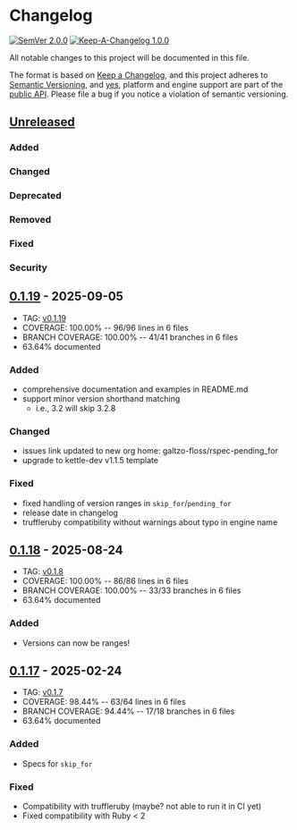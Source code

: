 # Changelog

[![SemVer 2.0.0][📌semver-img]][📌semver] [![Keep-A-Changelog 1.0.0][📗keep-changelog-img]][📗keep-changelog]

All notable changes to this project will be documented in this file.

The format is based on [Keep a Changelog][📗keep-changelog],
and this project adheres to [Semantic Versioning](https://semver.org/spec/v2.0.0.html),
and [yes][📌major-versions-not-sacred], platform and engine support are part of the [public API][📌semver-breaking].
Please file a bug if you notice a violation of semantic versioning.

[📌semver]: https://semver.org/spec/v2.0.0.html
[📌semver-img]: https://img.shields.io/badge/semver-2.0.0-FFDD67.svg?style=flat
[📌semver-breaking]: https://github.com/semver/semver/issues/716#issuecomment-869336139
[📌major-versions-not-sacred]: https://tom.preston-werner.com/2022/05/23/major-version-numbers-are-not-sacred.html
[📗keep-changelog]: https://keepachangelog.com/en/1.0.0/
[📗keep-changelog-img]: https://img.shields.io/badge/keep--a--changelog-1.0.0-FFDD67.svg?style=flat

## [Unreleased]
### Added
### Changed
### Deprecated
### Removed
### Fixed
### Security

## [0.1.19] - 2025-09-05
- TAG: [v0.1.19][0.1.19t]
- COVERAGE: 100.00% -- 96/96 lines in 6 files
- BRANCH COVERAGE: 100.00% -- 41/41 branches in 6 files
- 63.64% documented
### Added
- comprehensive documentation and examples in README.md
- support minor version shorthand matching
  - i.e., 3.2 will skip 3.2.8
### Changed
- issues link updated to new org home: galtzo-floss/rspec-pending_for
- upgrade to kettle-dev v1.1.5 template
### Fixed
- fixed handling of version ranges in `skip_for`/`pending_for`
- release date in changelog
- truffleruby compatibility without warnings about typo in engine name

## [0.1.18] - 2025-08-24
- TAG: [v0.1.8][0.1.18t]
- COVERAGE: 100.00% -- 86/86 lines in 6 files
- BRANCH COVERAGE: 100.00% -- 33/33 branches in 6 files
- 63.64% documented
### Added
- Versions can now be ranges!

## [0.1.17] - 2025-02-24
- TAG: [v0.1.7][0.1.17t]
- COVERAGE:  98.44% -- 63/64 lines in 6 files
- BRANCH COVERAGE:  94.44% -- 17/18 branches in 6 files
- 63.64% documented
### Added
- Specs for `skip_for`
### Fixed
- Compatibility with truffleruby (maybe? not able to run it in CI yet)
- Fixed compatibility with Ruby < 2

[Unreleased]: https://github.com/galtzo-floss/rspec-pending_for/compare/v0.1.19...HEAD
[0.1.19]: https://github.com/galtzo-floss/rspec-pending_for/compare/v0.1.18...v0.1.19
[0.1.19t]: https://github.com/galtzo-floss/rspec-pending_for/releases/tag/v0.1.19
[0.1.18]: https://github.com/pboling/rspec-pending_for/compare/v0.1.17...v0.1.18
[0.1.18t]: https://github.com/pboling/rspec-pending_for/tags/v0.1.18
[0.1.17]: https://github.com/pboling/rspec-pending_for/compare/v0.1.16...v0.1.17
[0.1.17t]: https://github.com/pboling/rspec-pending_for/tags/v0.1.17
